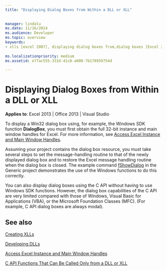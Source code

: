 ```yaml
---
title: "Displaying Dialog Boxes from Within a DLL or XLL"
 
 
manager: lindalu
ms.date: 11/16/2014
ms.audience: Developer
ms.topic: overview
keywords:
- xlls [excel 2007], displaying dialog boxes from,dialog boxes [Excel 2007], displaying from a DLL or XLL,DLLs [Excel 2007], displaying dialog boxes from
 
ms.localizationpriority: medium
ms.assetid: e77ac555-331d-41c8-a000-7b178959754d

---
```


# Displaying Dialog Boxes from Within a DLL or XLL

 **Applies to**: Excel 2013 | Office 2013 | Visual Studio 
  
To display a Win32 dialog box using, for example, the Windows SDK function **DialogBox**, you must first obtain the full 32-bit instance and main window handles for Excel. For more information, see [Access Excel Instance and Main Window Handles](how-to-access-excel-instance-and-main-window-handles.md). 
  
Assuming your project contains the dialog box resource, you must take several steps to set the message-handling routine to that of the newly displayed dialog box and to restore the Excel message handling routine when the dialog box is closed. The example command [fShowDialog](fshowdialog.md) in the Generic project demonstrates the use of the Windows functions to do this correctly. 
  
You can also display dialog boxes using the C API without having to use Windows SDK functions. However, the dialog box capabilities of the C API are very limited compared with those of Windows, Visual Basic for Applications (VBA), or the Microsoft Foundation Classes (MFC). (For example, C API dialog boxes are always modal).
  
## See also



[Creating XLLs](creating-xlls.md)
  
[Developing DLLs](developing-dlls.md)
  
[Access Excel Instance and Main Window Handles](how-to-access-excel-instance-and-main-window-handles.md)
  
[C API Functions That Can Be Called Only from a DLL or XLL](c-api-functions-that-can-be-called-only-from-a-dll-or-xll.md)

